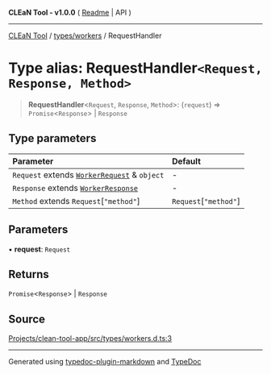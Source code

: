 **CLEaN Tool - v1.0.0** ( [Readme](../../../README.md) \| API )

***

[CLEaN Tool](../../../modules.md) / [types/workers](../README.md) / RequestHandler

# Type alias: RequestHandler`<Request, Response, Method>`

> **RequestHandler**\<`Request`, `Response`, `Method`\>: (`request`) => `Promise`\<`Response`\> \| `Response`

## Type parameters

| Parameter | Default |
| :------ | :------ |
| `Request` extends [`WorkerRequest`](../interfaces/WorkerRequest.md) & `object` | - |
| `Response` extends [`WorkerResponse`](WorkerResponse.md) | - |
| `Method` extends `Request`\[`"method"`\] | `Request`\[`"method"`\] |

## Parameters

▪ **request**: `Request`

## Returns

`Promise`\<`Response`\> \| `Response`

## Source

[Projects/clean-tool-app/src/types/workers.d.ts:3](https://github.com/yuckyh/clean-tool-app/)

***

Generated using [typedoc-plugin-markdown](https://www.npmjs.com/package/typedoc-plugin-markdown) and [TypeDoc](https://typedoc.org/)
